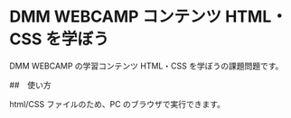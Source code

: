 # DMM WEBCAMP コンテンツ HTML・CSS を学ぼう

DMM WEBCAMP の学習コンテンツ HTML・CSS を学ぼうの課題問題です。

##　使い方

html/CSS ファイルのため、PC のブラウザで実行できます。
